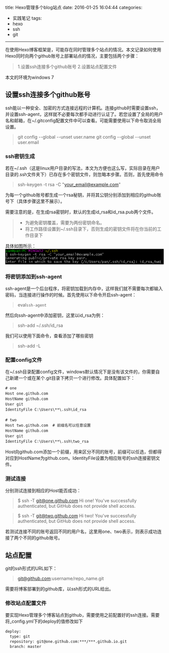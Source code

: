title: Hexo管理多个blog站点
date: 2016-01-25 16:04:44
categories:
- 实践笔记
tags:
- hexo
- ssh
- git
---

在使用Hexo博客框架是，可能存在同时管理多个站点的情况。本文记录如何使用Hexo同时向两个github账号上部署站点的情况，主要包括两个步骤：
> 1.设置ssh连接多个github账号
> 2.设置站点配置文件

本文的环境为windows 7

<!-- more -->

## 设置ssh连接多个github账号
ssh能以一种安全、加密的方式连接远程的计算机。连接github时需要设置ssh，并设置ssh-agent，这样就不必要每次都手动进行认证了。若您设置了全局的用户名和邮箱，在~/.gitconfig配置文件中可以查看。可能需要使用以下命令取消全局设置。

> git config --global --unset user.name
> git config --global --unset user.email

### ssh密钥生成
若在~/.ssh（这是linux用户目录的写法，本文为方便也这么写，实际目录在用户目录的.ssh文件夹下）已存在多个密钥文件，则忽略本步骤。否则，首先使用命令
> ssh-keygen -t rsa -C "your_email@example.com"

为每一个github账号都生成一个rsa秘钥，并将其公钥分别添加到相应的github账号下（具体步骤这里不展示）。

需要注意的是，在生成rsa密钥时，默认的生成id_rsa和id_rsa.pub两个文件。
> - 为避免密钥覆盖，需要为两份密钥命名。
> - 将工作路径设置到~/.ssh目录下，否则生成的密钥文件将在你当前的工作目录下

具体如图所示：
![key generate](../img/hexo/key_generate.png)

### 将密钥添加到ssh-agent
ssh-agent是一个后台程序，将密钥加载到内存中，这样我们就不需要每次都输入密码，当连接进行操作的时候。首先使用以下命令开启ssh-agent：
> eval`ssh-agent`

然后向ssh-agent中添加密钥，这里以id_rsa为例：
> ssh-add ~/.ssh/id_rsa

我们可以使用下面命令，查看添加了哪些密钥
> ssh-add -L


### 配置config文件
在~/.ssh目录配置config文件，windows默认情况下是没有该文件的，你需要自己新建一个或在某个.git目录下拷贝一个进行修改。具体配置如下：

```xml
# one
Host one.github.com
HostName github.com
User git
IdentityFile C:\Users\**\.ssh\id_rsa

# two
Host two.github.com  # 前缀名可以任意设置
HostName github.com
User git
IdentityFile C:\Users\**\.ssh\two_rsa
```

Host向github.com添加一个前缀，用来区分不同的账号，前缀可以任选，但都得对应到HostName为github.com。IdentityFile设置为相应账号的ssh连接密钥文件。

### 测试连接
分别测试连接到相应的Host能否成功：
> $ ssh -T git@one.github.com
> Hi one! You've successfully authenticated, but GitHub does not provide shell access.

> $ ssh -T git@two.github.com
> Hi two! You've successfully authenticated, but GitHub does not provide shell access.

若测试连接不同的账号返回不同的用户名，这里用one、two表示，则表示成功连接了两个不同的github账号。

## 站点配置
git的ssh形式的URL如下：
> git@github.com:username/repo_name.git

需要将博客部署到的github库，以ssh形式的URL给出。

### 修改站点配置文件
要实现Hexo管理多个博客站点到github，需要使用之前配置好的ssh连接。需要将_config.yml下的deploy的值修改如下

```
deploy:
  type: git
  repository: git@one.github.com:***/***.github.io.git
  branch: master
```